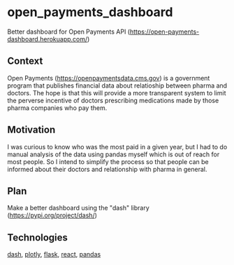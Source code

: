 # open_payments_dashboard
Better dashboard for Open Payments API (https://open-payments-dashboard.herokuapp.com/)

## Context
Open Payments (https://openpaymentsdata.cms.gov) is a government program that publishes financial data about relatioship between pharma and doctors.
The hope is that this will provide a more transparent system to limit the perverse incentive of doctors prescribing medications made by those pharma companies who pay them.

## Motivation
I was curious to know who was the most paid in a given year, but I had to do manual analysis of the data using pandas myself which is out of reach for most people.
So I intend to simplify the process so that people can be informed about their doctors and relationship with pharma in general.

## Plan
Make a better dashboard using the "dash" library (https://pypi.org/project/dash/)

## Technologies
[dash](https://plotly.com/dash/),
[plotly](https://plotly.com/),
[flask](https://flask.palletsprojects.com/en/2.0.x/),
[react](https://reactjs.org/),
[pandas](https://pandas.pydata.org/)
